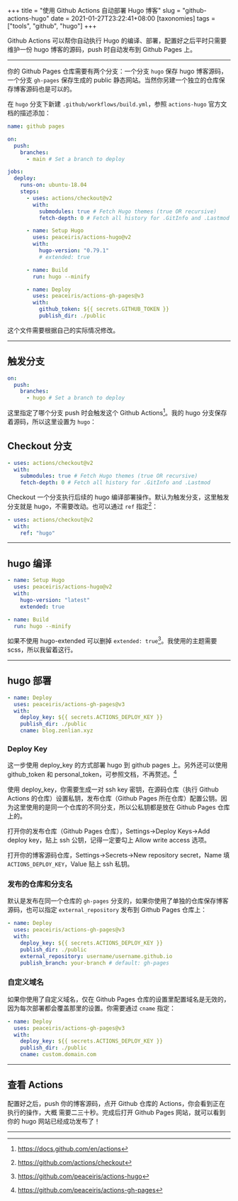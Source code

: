 +++
title = "使用 Github Actions 自动部署 Hugo 博客"
slug = "github-actions-hugo"
date = 2021-01-27T23:22:41+08:00
[taxonomies]
tags = ["tools", "github", "hugo"]
+++

Github Actions 可以帮你自动执行 Hugo 的编译、部署，配置好之后平时只需要维护一份 hugo 博客的源码，push 时自动发布到 Github Pages 上。

---

你的 Github Pages 仓库需要有两个分支：一个分支 `hugo` 保存 hugo 博客源码，一个分支 `gh-pages` 保存生成的 public 静态网站。当然你另建一个独立的仓库保存博客源码也是可以的。

在 `hugo` 分支下新建 `.github/workflows/build.yml`，参照 `actions-hugo` 官方文档的描述添加：

```yaml
name: github pages

on:
  push:
    branches:
      - main # Set a branch to deploy

jobs:
  deploy:
    runs-on: ubuntu-18.04
    steps:
      - uses: actions/checkout@v2
        with:
          submodules: true # Fetch Hugo themes (true OR recursive)
          fetch-depth: 0 # Fetch all history for .GitInfo and .Lastmod

      - name: Setup Hugo
        uses: peaceiris/actions-hugo@v2
        with:
          hugo-version: "0.79.1"
          # extended: true

      - name: Build
        run: hugo --minify

      - name: Deploy
        uses: peaceiris/actions-gh-pages@v3
        with:
          github_token: ${{ secrets.GITHUB_TOKEN }}
          publish_dir: ./public
```

这个文件需要根据自己的实际情况修改。

---

## 触发分支

```yml
on:
  push:
    branches:
      - hugo # Set a branch to deploy
```

这里指定了哪个分支 push 时会触发这个 Github Actions[^1]。我的 hugo 分支保存着源码，所以这里设置为 `hugo`：

## Checkout 分支

```yml
- uses: actions/checkout@v2
  with:
    submodules: true # Fetch Hugo themes (true OR recursive)
    fetch-depth: 0 # Fetch all history for .GitInfo and .Lastmod
```

Checkout 一个分支执行后续的 hugo 编译部署操作。默认为触发分支，这里触发分支就是 hugo，不需要改动。也可以通过 `ref` 指定[^2]：

```yml
- uses: actions/checkout@v2
  with:
    ref: "hugo"
```

---

## hugo 编译

```yml
- name: Setup Hugo
  uses: peaceiris/actions-hugo@v2
  with:
    hugo-version: "latest"
    extended: true

- name: Build
  run: hugo --minify
```

如果不使用 hugo-extended 可以删掉 `extended: true`[^3]。我使用的主题需要 scss，所以我留着这行。

---

## hugo 部署

```yml
- name: Deploy
  uses: peaceiris/actions-gh-pages@v3
  with:
    deploy_key: ${{ secrets.ACTIONS_DEPLOY_KEY }}
    publish_dir: ./public
    cname: blog.zenlian.xyz
```

### Deploy Key

这一步使用 deploy_key 的方式部署 hugo 到 github pages 上。另外还可以使用 github_token 和 personal_token，可参照文档，不再赘述。[^4]

使用 deploy_key，你需要生成一对 ssh key 密钥，在源码仓库（执行 Github Actions 的仓库）设置私钥，发布仓库（Github Pages 所在仓库）配置公钥。因为这里使用的是同一个仓库的不同分支，所以公私钥都是放在 Github Pages 仓库上的。

打开你的发布仓库（Github Pages 仓库），Settings->Deploy Keys->Add deploy key，贴上 ssh 公钥，记得一定要勾上 Allow write access 选项。

打开你的博客源码仓库，Settings->Secrets->New repository secret，Name 填 `ACTIONS_DEPLOY_KEY`，Value 贴上 ssh 私钥。

### 发布的仓库和分支名

默认是发布在同一个仓库的 `gh-pages` 分支的，如果你使用了单独的仓库保存博客源码，也可以指定 `external_repository` 发布到 Github Pages 仓库上：

```yml
- name: Deploy
  uses: peaceiris/actions-gh-pages@v3
  with:
    deploy_key: ${{ secrets.ACTIONS_DEPLOY_KEY }}
    publish_dir: ./public
    external_repository: username/username.github.io
    publish_branch: your-branch # default: gh-pages
```

### 自定义域名

如果你使用了自定义域名，仅在 Github Pages 仓库的设置里配置域名是无效的，因为每次部署都会覆盖那里的设置。你需要通过 `cname` 指定：

```yml
- name: Deploy
  uses: peaceiris/actions-gh-pages@v3
  with:
    deploy_key: ${{ secrets.ACTIONS_DEPLOY_KEY }}
    publish_dir: ./public
    cname: custom.domain.com
```

---

## 查看 Actions

配置好之后，push 你的博客源码，点开 Github 仓库的 Actions，你会看到正在执行的操作，大概 需要二三十秒。完成后打开 Github Pages 网站，就可以看到你的 hugo 网站已经成功发布了！

---

[^1]: <https://docs.github.com/en/actions>
[^2]: <https://github.com/actions/checkout>
[^3]: <https://github.com/peaceiris/actions-hugo>
[^4]: <https://github.com/peaceiris/actions-gh-pages>
